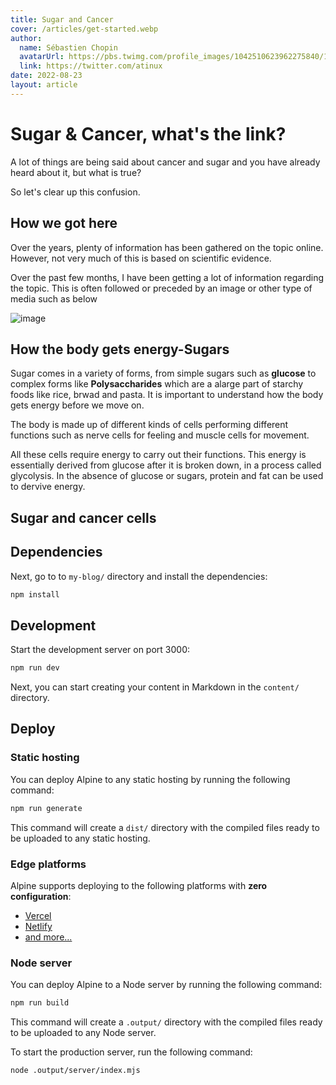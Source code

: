 ```yaml
---
title: Sugar and Cancer
cover: /articles/get-started.webp
author:
  name: Sébastien Chopin
  avatarUrl: https://pbs.twimg.com/profile_images/1042510623962275840/1Iw_Mvud_400x400.jpg
  link: https://twitter.com/atinux
date: 2022-08-23
layout: article
---
```


# Sugar & Cancer, what's the link?

A lot of things are being said about cancer and sugar and you have already heard about it, but what is true?

So let's clear up this confusion.

## How we got here
Over the years, plenty of information has been gathered on the topic online. However, not very much of this is based on scientific evidence.

Over the past few months, I have been getting a lot of information regarding the topic. This is often followed or preceded by an image or other type of media such as below

![image](/articles/cancerpatient+sugar.webp)


## How the body gets energy-Sugars
Sugar comes in a variety of forms, from simple sugars such as **glucose**  to complex forms like **Polysaccharides** which are a alarge part of starchy foods like rice, brwad and pasta. 
It is important to understand how the body gets energy before we move on.


The body is made up of different kinds of cells performing different functions such as nerve cells for feeling and muscle cells for movement.

All these cells require energy to carry out their functions. This energy is essentially derived from glucose after it is broken down, in a process called glycolysis. In the absence of glucose or sugars, protein and fat can be used to dervive energy.

## Sugar and cancer cells


## Dependencies

Next, go to to `my-blog/` directory and install the dependencies:

```bash
npm install
```

## Development

Start the development server on port 3000:

```bash
npm run dev
```

Next, you can start creating your content in Markdown in the `content/` directory.


## Deploy

### Static hosting

You can deploy Alpine to any static hosting by running the following command:

```bash
npm run generate
```

This command will create a `dist/` directory with the compiled files ready to be uploaded to any static hosting.

### Edge platforms

Alpine supports deploying to the following platforms with **zero configuration**:

- [Vercel](https://vercel.com)
- [Netlify](https://netlify.com)
- [and more...](https://v3.nuxtjs.org/guide/deploy/presets#supported-hosting-providers)

### Node server

You can deploy Alpine to a Node server by running the following command:

```bash
npm run build
```

This command will create a `.output/` directory with the compiled files ready to be uploaded to any Node server.

To start the production server, run the following command:

```bash
node .output/server/index.mjs
```
